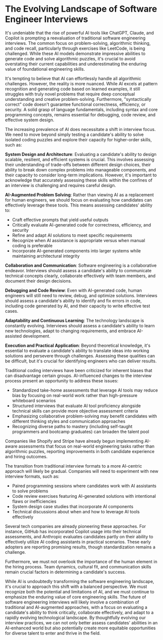 # The Evolving Landscape of Software Engineer Interviews

It's undeniable that the rise of powerful AI tools like ChatGPT, Claude, and Copilot is prompting a reevaluation of traditional software engineering interviews. The common focus on problem-solving, algorithmic thinking, and code recall, particularly through exercises like LeetCode, is being challenged. While these AI models demonstrate impressive abilities to generate code and solve algorithmic puzzles, it's crucial to avoid overstating their current capabilities and underestimating the enduring value of foundational engineering skills.

It's tempting to believe that AI can effortlessly handle all algorithmic challenges. However, the reality is more nuanced. While AI excels at pattern recognition and generating code based on learned examples, it still struggles with truly novel problems that require deep conceptual understanding and creative problem-solving. Furthermore, "syntactically correct" code doesn't guarantee functional correctness, efficiency, or security. A solid grasp of language fundamentals, including syntax and core programming concepts, remains essential for debugging, code review, and effective system design.

The increasing prevalence of AI does necessitate a shift in interview focus. We need to move beyond simply testing a candidate's ability to solve isolated coding puzzles and explore their capacity for higher-order skills, such as:

**System Design and Architecture**: Evaluating a candidate's ability to design scalable, resilient, and efficient systems is crucial. This involves assessing their understanding of trade-offs between different design choices, their ability to break down complex problems into manageable components, and their capacity to consider long-term implications. However, it's important to acknowledge that accurately assessing these skills within the confines of an interview is challenging and requires careful design.

**AI-Augmented Problem Solving**: Rather than viewing AI as a replacement for human engineers, we should focus on evaluating how candidates can effectively leverage these tools. This means assessing candidates' ability to:
- Craft effective prompts that yield useful outputs
- Critically evaluate AI-generated code for correctness, efficiency, and security
- Refine and adapt AI solutions to meet specific requirements
- Recognize when AI assistance is appropriate versus when manual coding is preferable
- Incorporate AI-generated components into larger systems while maintaining architectural integrity

**Collaboration and Communication**: Software engineering is a collaborative endeavor. Interviews should assess a candidate's ability to communicate technical concepts clearly, collaborate effectively with team members, and document their design decisions.

**Debugging and Code Review**: Even with AI-generated code, human engineers will still need to review, debug, and optimize solutions. Interviews should assess a candidate's ability to identify and fix errors in code, including code generated by AI, and their capacity to write effective test cases.

**Adaptability and Continuous Learning**: The technology landscape is constantly evolving. Interviews should assess a candidate's ability to learn new technologies, adapt to changing requirements, and embrace AI-assisted development.

**Execution and Practical Application**: Beyond theoretical knowledge, it's essential to evaluate a candidate's ability to translate ideas into working solutions and persevere through challenges. Assessing these qualities can be difficult, but it's crucial for identifying engineers who can deliver results.

Traditional coding interviews have been criticized for inherent biases that can disadvantage certain groups. AI-influenced changes to the interview process present an opportunity to address these issues:

- Standardized take-home assessments that leverage AI tools may reduce bias by focusing on real-world work rather than high-pressure whiteboard scenarios
- Structured interviews that evaluate AI tool proficiency alongside technical skills can provide more objective assessment criteria
- Emphasizing collaborative problem-solving may benefit candidates with different thinking styles and communication approaches
- Recognizing diverse paths to mastery (including self-taught programmers and bootcamp graduates) can broaden the talent pool

Companies like Shopify and Stripe have already begun implementing AI-aware assessments that focus on real-world engineering tasks rather than algorithmic puzzles, reporting improvements in both candidate experience and hiring outcomes.

The transition from traditional interview formats to a more AI-centric approach will likely be gradual. Companies will need to experiment with new interview formats, such as:

- Paired programming sessions where candidates work with AI assistants to solve problems
- Code review exercises featuring AI-generated solutions with intentional flaws or inefficiencies
- System design case studies that incorporate AI components
- Technical discussions about when and how to leverage AI tools effectively

Several tech companies are already pioneering these approaches. For instance, GitHub has incorporated Copilot usage into their technical assessments, and Anthropic evaluates candidates partly on their ability to effectively utilize AI coding assistants in practical scenarios. These early adopters are reporting promising results, though standardization remains a challenge.

Furthermore, we must not overlook the importance of the human element in the hiring process. Team dynamics, cultural fit, and communication skills remain crucial factors in determining a candidate's success.

While AI is undoubtedly transforming the software engineering landscape, it's crucial to approach this shift with a balanced perspective. We must recognize both the potential and limitations of AI, and we must continue to emphasize the enduring value of core engineering skills. The future of software engineering interviews will likely involve a combination of traditional and AI-augmented approaches, with a focus on evaluating a candidate's ability to think critically, collaborate effectively, and adapt to a rapidly evolving technological landscape. By thoughtfully evolving our interview practices, we can not only better assess candidates' abilities in an AI-enhanced world but also potentially create more equitable opportunities for diverse talent to enter and thrive in the field.
